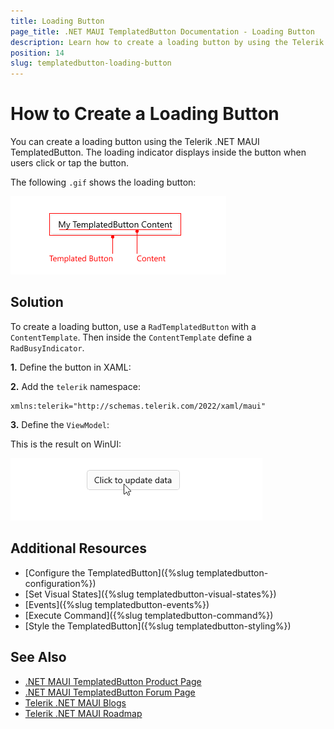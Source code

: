 ```yaml
---
title: Loading Button
page_title: .NET MAUI TemplatedButton Documentation - Loading Button
description: Learn how to create a loading button by using the Telerik UI for .NET MAUI TemplatedButton control.
position: 14
slug: templatedbutton-loading-button
---
```


# How to Create a Loading Button

You can create a loading button using the Telerik .NET MAUI TemplatedButton. The loading indicator displays inside the button when users click or tap the button. 

The following `.gif` shows the loading button:

![.NET MAUI TemplatedButton Loading Button](images/templatedbutton-visual-structure.png "Loading Button")

## Solution

To create a loading button, use a `RadTemplatedButton` with a `ContentTemplate`. Then inside the `ContentTemplate` define a `RadBusyIndicator`.

**1.** Define the button in XAML:

<snippet id='templatedbutton-loadingbutton' />

**2.** Add the `telerik` namespace:

```XAML
xmlns:telerik="http://schemas.telerik.com/2022/xaml/maui"
```

**3.** Define the `ViewModel`:

<snippet id='loadingbutton-viewmodel' />

This is the result on WinUI:

![.NET MAUI TemplatedButton Loading Button](images/templatedbutton-loading-button.gif "TemplatedButton for .NET MAUI")

## Additional Resources

- [Configure the TemplatedButton]({%slug templatedbutton-configuration%})
- [Set Visual States]({%slug templatedbutton-visual-states%})
- [Events]({%slug templatedbutton-events%})
- [Execute Command]({%slug templatedbutton-command%})
- [Style the TemplatedButton]({%slug templatedbutton-styling%})

## See Also

- [.NET MAUI TemplatedButton Product Page](https://www.telerik.com/maui-ui/templatedbutton)
- [.NET MAUI TemplatedButton Forum Page](https://www.telerik.com/forums/maui?tagId=2057)
- [Telerik .NET MAUI Blogs](https://www.telerik.com/blogs/mobile-net-maui)
- [Telerik .NET MAUI Roadmap](https://www.telerik.com/support/whats-new/maui-ui/roadmap)